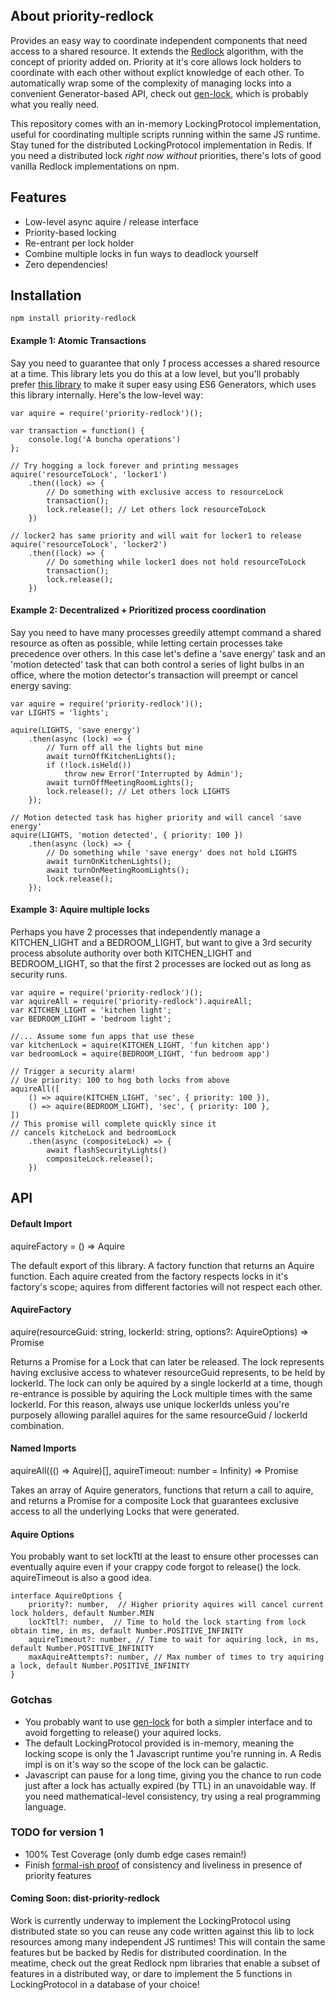 ## About priority-redlock

Provides an easy way to coordinate independent components that need access to a shared resource.  It extends the [Redlock](https://redis.io/topics/distlock) algorithm, with the concept of priority added on. Priority at it's core allows lock holders to coordinate with each other without explict knowledge of each other.  To automatically wrap some of the complexity of managing locks into a convenient Generator-based API, check out [gen-lock](https://github.com/gittyeric/gen-lock), which is probably what you really need.

This repository comes with an in-memory LockingProtocol implementation, useful for coordinating multiple scripts running within the same JS runtime.  Stay tuned for the distributed LockingProtocol implementation in Redis.  If you need a distributed lock _right now without_ priorities, there's lots of good vanilla Redlock implementations on npm.

## Features

- Low-level async aquire / release interface
- Priority-based locking
- Re-entrant per lock holder
- Combine multiple locks in fun ways to deadlock yourself
- Zero dependencies!

## Installation

```
npm install priority-redlock
```

#### Example 1: Atomic Transactions

Say you need to guarantee that only *1* process accesses a shared resource at a time.  This library lets you do this at a low level, but you'll probably prefer [this library](https://github.com/gittyeric/gen-lock) to make it super easy using ES6 Generators, which uses this library internally.  Here's the low-level way:

```
var aquire = require('priority-redlock')();

var transaction = function() {
    console.log('A buncha operations')
};

// Try hogging a lock forever and printing messages
aquire('resourceToLock', 'locker1')
    .then((lock) => {
        // Do something with exclusive access to resourceLock
        transaction();
        lock.release(); // Let others lock resourceToLock
    })

// locker2 has same priority and will wait for locker1 to release
aquire('resourceToLock', 'locker2')
    .then((lock) => {
        // Do something while locker1 does not hold resourceToLock
        transaction();
        lock.release();
    })
```

#### Example 2: Decentralized + Prioritized process coordination

Say you need to have many processes greedily attempt command a shared resource as often as possible, while letting
certain processes take precedence over others.  In this case let's define a 'save energy' task and an 'motion detected' task that can both control
a series of light bulbs in an office, where the motion detector's transaction will preempt or cancel energy saving:

```
var aquire = require('priority-redlock')();
var LIGHTS = 'lights';

aquire(LIGHTS, 'save energy')
    .then(async (lock) => {
        // Turn off all the lights but mine
        await turnOffKitchenLights();
        if (!lock.isHeld())
            throw new Error('Interrupted by Admin');
        await turnOffMeetingRoomLights();
        lock.release(); // Let others lock LIGHTS
    });

// Motion detected task has higher priority and will cancel 'save energy'
aquire(LIGHTS, 'motion detected', { priority: 100 })
    .then(async (lock) => {
        // Do something while 'save energy' does not hold LIGHTS
        await turnOnKitchenLights();
        await turnOnMeetingRoomLights();
        lock.release();
    });
```

#### Example 3: Aquire multiple locks

Perhaps you have 2 processes that independently manage a KITCHEN_LIGHT and a BEDROOM_LIGHT, but
want to give a 3rd security process absolute authority over both KITCHEN_LIGHT and BEDROOM_LIGHT,
so that the first 2 processes are locked out as long as security runs.

```
var aquire = require('priority-redlock')();
var aquireAll = require('priority-redlock').aquireAll;
var KITCHEN_LIGHT = 'kitchen light';
var BEDROOM_LIGHT = 'bedroom light';

//... Assume some fun apps that use these
var kitchenLock = aquire(KITCHEN_LIGHT, 'fun kitchen app')
var bedroomLock = aquire(BEDROOM_LIGHT, 'fun bedroom app')

// Trigger a security alarm!
// Use priority: 100 to hog both locks from above
aquireAll([
    () => aquire(KITCHEN_LIGHT, 'sec', { priority: 100 }),
    () => aquire(BEDROOM_LIGHT), 'sec', { priority: 100 },
])
// This promise will complete quickly since it
// cancels kitcheLock and bedroomLock
    .then(async (compositeLock) => {
        await flashSecurityLights()
        compositeLock.release();
    })
```

## API

#### Default Import

aquireFactory = () => Aquire

The default export of this library.  A factory function that returns an Aquire function.
Each aquire created from the factory respects locks in it's factory's scope; aquires from
different factories will not respect each other.

#### AquireFactory

aquire(resourceGuid: string, lockerId: string, options?: AquireOptions) => Promise<Lock>

Returns a Promise for a Lock that can later be released.  The lock represents having exclusive
access to whatever resourceGuid represents, to be held by lockerId.  The lock can only be
aquired by a single lockerId at a time, though re-entrance is possible by aquiring the Lock
multiple times with the same lockerId.  For this reason, always use unique lockerIds unless
you're purposely allowing parallel aquires for the same resourceGuid / lockerId combination.

#### Named Imports

aquireAll((() => Aquire)[], aquireTimeout: number = Infinity) => Promise<Lock>

Takes an array of Aquire generators, functions that return a call to aquire, and returns
a Promise for a composite Lock that guarantees exclusive access to all the underlying
Locks that were generated.

#### Aquire Options

You probably want to set lockTtl at the least to ensure other processes can eventually aquire
even if your crappy code forgot to release() the lock.  aquireTimeout is also a good idea.

```
interface AquireOptions {
    priority?: number,  // Higher priority aquires will cancel current lock holders, default Number.MIN
    lockTtl?: number,  // Time to hold the lock starting from lock obtain time, in ms, default Number.POSITIVE_INFINITY
    aquireTimeout?: number, // Time to wait for aquiring lock, in ms, default Number.POSITIVE_INFINITY
    maxAquireAttempts?: number, // Max number of times to try aquiring a lock, default Number.POSITIVE_INFINITY
}
```

### Gotchas

- You probably want to use [gen-lock](https://github.com/gittyeric/gen-lock) for both a simpler interface and to avoid forgetting to release() your aquired locks.
- The default LockingProtocol provided is in-memory, meaning the locking scope is only the 1 Javascript runtime you're running in.  A Redis impl is on it's way so the scope of the lock can be galactic.
- Javascript can pause for a long time, giving you the chance to run code just after a lock has actually expired (by TTL) in an unavoidable way.  If you need mathematical-level consistency, try using a real programming language.


### TODO for version 1

- 100% Test Coverage (only dumb edge cases remain!)
- Finish [formal-ish proof](specs.md) of consistency and liveliness in presence of priority features

#### Coming Soon: dist-priority-redlock

Work is currently underway to implement the LockingProtocol using distributed state so you can reuse
any code written against this lib to lock resources among many independent JS runtimes!  This will
contain the same features but be backed by Redis for distributed coordination.  In the meatime,
check out the great Redlock npm libraries that enable a subset of features in a distributed way, or dare to
implement the 5 functions in LockingProtocol in a database of your choice!